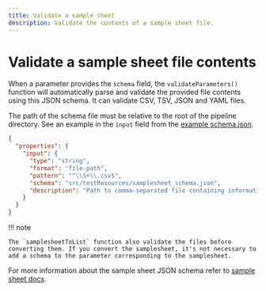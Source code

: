 ```yaml
---
title: Validate a sample sheet
description: Validate the contents of a sample sheet file.
---
```


# Validate a sample sheet file contents

When a parameter provides the `schema` field, the `validateParameters()` function will automatically
parse and validate the provided file contents using this JSON schema.
It can validate CSV, TSV, JSON and YAML files.

The path of the schema file must be relative to the root of the pipeline directory.
See an example in the `input` field from the [example schema.json](https://raw.githubusercontent.com/nextflow-io/nf-schema/master/plugins/nf-schema/src/testResources/nextflow_schema_with_samplesheet.json#L20).

```json
{
  "properties": {
    "input": {
      "type": "string",
      "format": "file-path",
      "pattern": "^\\S+\\.csv$",
      "schema": "src/testResources/samplesheet_schema.json",
      "description": "Path to comma-separated file containing information about the samples in the experiment."
    }
  }
}
```

!!! note

    The `samplesheetToList` function also validate the files before converting them. If you convert the samplesheet, it's not necessary to add a schema to the parameter corresponding to the samplesheet.

For more information about the sample sheet JSON schema refer to [sample sheet docs](../nextflow_schema/nextflow_schema_specification.md).
